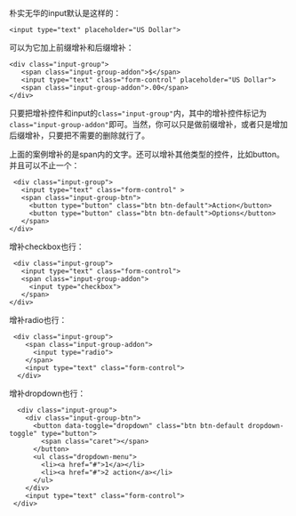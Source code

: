 朴实无华的input默认是这样的：

    <input type="text" placeholder="US Dollar">
    
可以为它加上前缀增补和后缀增补：

    <div class="input-group">
       <span class="input-group-addon">$</span>
       <input type="text" class="form-control" placeholder="US Dollar">
       <span class="input-group-addon">.00</span>
    </div>

只要把增补控件和input的`class="input-group"`内，其中的增补控件标记为`class="input-group-addon"`即可。当然，你可以只是做前缀增补，或者只是增加后缀增补，只要把不需要的删除就行了。

上面的案例增补的是span内的文字。还可以增补其他类型的控件，比如button。并且可以不止一个：

     <div class="input-group">
       <input type="text" class="form-control" >
       <span class="input-group-btn">
         <button type="button" class="btn btn-default">Action</button>
         <button type="button" class="btn btn-default">Options</button>
       </span>
    </div>

增补checkbox也行：

     <div class="input-group">
       <input type="text" class="form-control">
       <span class="input-group-addon">
         <input type="checkbox">
       </span>
    </div>
    
增补radio也行：

     <div class="input-group">
        <span class="input-group-addon">
          <input type="radio">
        </span>
        <input type="text" class="form-control">
      </div>
增补dropdown也行：

      <div class="input-group">
        <div class="input-group-btn">
          <button data-toggle="dropdown" class="btn btn-default dropdown-toggle" type="button">
            <span class="caret"></span>
          </button>
          <ul class="dropdown-menu"> 
            <li><a href="#">1</a></li>
            <li><a href="#">2 action</a></li>
          </ul>
        </div>
        <input type="text" class="form-control">
     </div>
            
